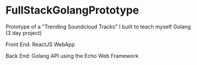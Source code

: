 # FullStackGolangPrototype
Prototype of a "Trending Soundcloud Tracks" I built to teach myself Golang (3 day project)

Front End: ReactJS WebApp

Back End: Golang API using the Echo Web Framework
